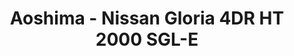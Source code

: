---
layout: product
title: "Aoshima - Nissan Gloria 4DR HT 2000 SGL-E"
price: "TBA" 
desc: "N/A"
img_path: "/assets/img/AO42779.jpg"
brand: "N/A"
available: false
special_offer: false
new: false
soon: false
cat: "010000"
subcat: "013700"
subsubcat: "0N/A"
sifra: "AO42779"
popular: true
---